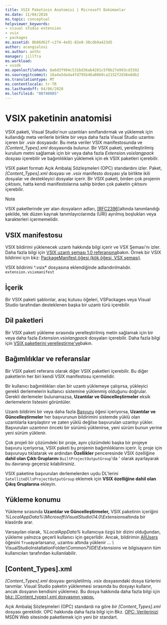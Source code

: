 ```yaml
---
title: VSIX Paketinin Anatomisi | Microsoft Dokümanlar
ms.date: 11/04/2016
ms.topic: conceptual
helpviewer_keywords:
- visual studio extension
- vsix
- packages
ms.assetid: 8b86d62f-c274-4e91-82e0-38cdb9a423d5
author: acangialosi
ms.author: anthc
manager: jillfra
ms.workload:
- vssdk
ms.openlocfilehash: 8a6d3f994c531bd36ab4281c5f0b27e993cd3392
ms.sourcegitcommit: 16a4a5da4a4fd795b46a0869ca2152f2d36e6db2
ms.translationtype: MT
ms.contentlocale: tr-TR
ms.lasthandoff: 04/06/2020
ms.locfileid: "80740085"
---
```

# <a name="anatomy-of-a-vsix-package"></a>VSIX paketinin anatomisi
VSIX paketi, Visual Studio'nun uzantıları sınıflandırmak ve yüklemek için kullandığı meta verilerle birlikte bir veya daha fazla Visual Studio uzantısı içeren bir *.vsix* dosyasıdır. Bu meta veriler VSIX manifestosunda ve *[Content_Types].xml* dosyasında bulunur. Bir VSIX paketi, yerelleştirilmiş kurulum metni sağlamak için bir veya daha fazla *Extension.vsixlangpack* dosyası içerebilir ve bağımlılıkları yüklemek için ek VSIX paketleri içerebilir.

 VSIX paket formatı Açık Ambalaj Sözleşmeleri (OPC) standardını izler. Paket, *[Content_Types].xml* dosyası ve *.vsix* manifesto dosyası yla birlikte ikili dosyalar ve destekleyici dosyalar içerir. Bir VSIX paketi, birden çok projenin çıktısını, hatta kendi manifestolarına sahip birden çok paketin çıktısını içerebilir.

> [!NOTE]
> VSIX paketlerinde yer alan dosyaların adları, [ \[RFC2396\]](https://www.rfc-editor.org/rfc/rfc2396.txt)altında tanımlandığı şekilde, tek düzen kaynak tanımlayıcılarında (URI) ayrılmış boşlukları veya karakterleri içermemelidir.

## <a name="the-vsix-manifest"></a>VSIX manifestosu
 VSIX bildirimi yüklenecek uzantı hakkında bilgi içerir ve VSX Şeması'nı izler. Daha fazla bilgi için [VSIX uzantı şeması 1.0 referansına](https://msdn.microsoft.com/library/76e410ec-b1fb-4652-ac98-4a4c52e09a2b)bakın. Örnek bir VSIX bildirimi için bkz: [PackageManifest öğesi (kök öğesi, VSX şeması)](https://msdn.microsoft.com/library/f8ae42ba-775a-4d2b-976a-f556e147f187).

 VSIX bildirimi ^.vsix* dosyasına eklendiğinde adlandırılmalıdır. `extension.vsixmanifest`

## <a name="the-content"></a>İçerik
 Bir VSIX paketi şablonlar, araç kutusu öğeleri, VSPackages veya Visual Studio tarafından desteklenen başka bir uzantı türü içerebilir.

## <a name="language-packs"></a>Dil paketleri
 Bir VSIX paketi yükleme sırasında yerelleştirilmiş metin sağlamak için bir veya daha fazla *Extension.vsixlangpack* dosyaları içerebilir. Daha fazla bilgi için [VSIX paketlerini yerelleştirme'ye](../extensibility/localizing-vsix-packages.md)bakın.

## <a name="dependencies-and-references"></a>Bağımlılıklar ve referanslar
 Bir VSIX paketi referans olarak diğer VSIX paketleri içerebilir. Bu diğer paketlerin her biri kendi VSIX manifestosu içermelidir.

 Bir kullanıcı bağımlılıkları olan bir uzantı yüklemeye çalışırsa, yükleyici gerekli derlemelerin kullanıcı sistemine yüklenmiş olduğunu doğrular. Gerekli derlemeler bulunamazsa, **Uzantılar ve Güncelleştirmeler** eksik derlemelerin listesini görüntüler.

 Uzantı bildirimi bir veya daha fazla [Başvuru](/previous-versions/visualstudio/visual-studio-2010/dd393687(v=vs.100)) öğesi içeriyorsa, **Uzantılar ve Güncelleştirmeler** her başvurunun bildirimini sistemde yüklü olan uzantılarla karşılaştırır ve zaten yüklü değilse başvurulan uzantıyı yükler. Başvurulan uzantının önceki bir sürümü yüklenirse, yeni sürüm bunun yerine yeni sürüm yüklenir.

 Çok projeli bir çözümdeki bir proje, aynı çözümdeki başka bir projeye başvuru içeriyorsa, VSIX paketi bu projenin bağımlılıklarını içerir. İç proje için başvuruyu tıklatarak ve ardından **Özellikler** penceresinde VSIX özelliğine **dahil olan Çıktı Gruplarını** `BuiltProjectOutputGroup`'da ' olarak ayarlayarak bu davranışı geçersiz kılabilirsiniz.

 VSIX paketine başvurulan derlemelerden uydu DL'lerini `SatelliteDllsProjectOutputGroup` eklemek için **VSIX özelliğine dahil olan Çıkış Gruplarına** ekleyin.

## <a name="installation-location"></a>Yükleme konumu
 Yükleme sırasında **Uzantılar ve Güncelleştirmeler,** VSIX paketinin içeriğini *%LocalAppData%\Microsoft\VisualStudio\14.0\Extensions*altında bir klasörde arar.

 Varsayılan olarak, *%LocalAppData%* kullanıcıya özgü bir dizini olduğundan, yükleme yalnızca geçerli kullanıcı için geçerlidir. Ancak, bildirimin [AllUsers](https://msdn.microsoft.com/library/ac817f50-3276-4ddb-b467-8bbb1432455b) öğesini `True`ayarlarsanız, uzantısı altında yüklenir <em>... \\ </em>VisualStudioInstallationFolder<em>\Common7\IDE\Extensions</em> ve bilgisayarın tüm kullanıcıları tarafından kullanılabilir.

## <a name="content_typesxml"></a>[Content_Types].xml
 *[Content_Types].xml* dosyası genişletilmiş *.vsix* dosyasındaki dosya türlerini tanımlar. Visual Studio paketin yüklenmesi sırasında bu dosyayı kullanır, ancak dosyanın kendisini yüklemez. Bu dosya hakkında daha fazla bilgi için [bkz: [Content_types].xml dosyasının yapısı.](the-structure-of-the-content-types-dot-xml-file.md)

 Açık Ambalaj Sözleşmeleri (OPC) standardı na göre *bir [Content_Types].xml* dosyası gereklidir. OPC hakkında daha fazla bilgi için Bkz. [OPC: Verilerinizi](https://blogs.msdn.microsoft.com/msdnmagazine/2007/08/08/opc-a-new-standard-for-packaging-your-data/) MSDN Web sitesinde paketlemek için yeni bir standart.
